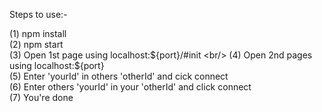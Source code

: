 Steps to use:-

(1) npm install<br/>
(2) npm start<br/>
(3) Open 1st page using localhost:${port}/#init <br/>
(4) Open 2nd pages using localhost:${port} <br/>
(5) Enter 'yourId' in others 'otherId' and cick connect<br/>
(6) Enter others 'yourId' in your 'otherId' and click connect<br/>
(7) You're done <br/>
